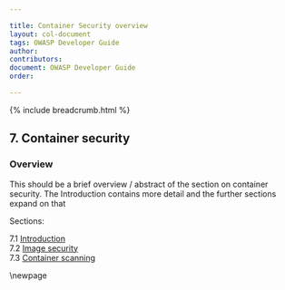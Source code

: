 ```yaml
---

title: Container Security overview
layout: col-document
tags: OWASP Developer Guide
author:
contributors:
document: OWASP Developer Guide
order:

---
```


{% include breadcrumb.html %}
## 7. Container security

### Overview
This should be a brief overview / abstract of the section on container security.
The Introduction contains more detail and the further sections expand on that

Sections:

7.1 [Introduction](#introduction-to-container-security)  
7.2 [Image security](#image-security)  
7.3 [Container scanning](#container-scanning)  

\newpage
